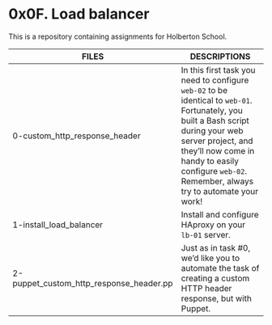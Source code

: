 # 0x0F. Load balancer

This is a repository containing assignments for Holberton School.

|FILES| DESCRIPTIONS|
|---|---|
|0-custom_http_response_header|  In this first task you need to configure ```web-02``` to be identical to ```web-01```. Fortunately, you built a Bash script during your web server project, and they’ll now come in handy to easily configure ```web-02```. Remember, always try to automate your work!|
|1-install_load_balancer|  Install and configure HAproxy on your ```lb-01``` server.|
|2-puppet_custom_http_response_header.pp|  Just as in task #0, we’d like you to automate the task of creating a custom HTTP header response, but with Puppet.|

